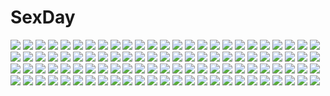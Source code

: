 # SexDay
![](https://konachan.com/image/dd9c3e153f820ab29369dc90504b444f/Konachan.com%20-%2026164%20animal%20bird%20blue%20mitsumi_misato%20panties%20penguin%20tagme%20underwear.jpeg)
![](https://konachan.com/image/eee37317fb7262d24c7f6259341d0776/Konachan.com%20-%20268521%20apron%20aqua_eyes%20bisonbison%20bow%20dress%20food%20garter_belt%20glasses%20headdress%20long_hair%20maid%20pink_hair%20ribbons%20stockings%20sword%20thighhighs%20twintails%20weapon.jpg)
![](https://konachan.com/image/52760be154f7110a1f1730312c463345/Konachan.com%20-%20143766%20alice_margatroid%20apron%20blonde_hair%20blue_eyes%20blush%20bow%20doll%20dress%20headband%20long_hair%20mage%20meracle%20night%20red_eyes%20shanghai_doll%20short_hair%20sky%20touhou.jpg)
![](https://konachan.com/image/dcb05b600dd810a4204f4a8a8de3aebd/Konachan.com%20-%2081207%20clouds%20hirasawa_yui%20k-on%21%20karata_hiroshi%20kotobuki_tsumugi%20microphone%20nakano_azusa%20tainaka_ritsu.jpg)
![](https://konachan.com/image/b8e74abf560d9b925c81168706cc3ad3/Konachan.com%20-%2050773%20akitake_seiichi%20akiyama_mio%20hirasawa_ui%20hirasawa_yui%20k-on%21%20nakano_azusa.jpg)
![](https://konachan.com/image/1f32fd7d54e6d0206cb66da35658c6ad/Konachan.com%20-%20225653%202girls%20anus%20aqua_eyes%20ass%20blonde_hair%20blush%20brown_hair%20censored%20long_hair%20mameshiba%20new_game%21%20nopan%20pussy%20shirt%20short_hair%20spread_legs%20yagami_kou%20yuri.jpg)
![](https://konachan.com/image/b90260351e1df441e9cccd3140e5c2ff/Konachan.com%20-%20145343%20animal_ears%20blush%20braids%20doggirl%20japanese_clothes%20jpeg_artifacts%20miko%20ntem%20original%20pink_eyes%20snow%20umbrella%20white_hair%20winter.jpg)
![](https://konachan.com/image/4caea0d79eb9a671f892237690dbcd36/Konachan.com%20-%20252443%20artoria_pendragon_%28all%29%20fate_grand_order%20fate_%28series%29%20saber%20tagme_%28artist%29.jpg)
![](https://konachan.com/image/3d2ef0e19daed17166a8c388b45df041/Konachan.com%20-%20134396%20bed%20breasts%20cleavage%20demon%20koakuma%20miki_purasu%20nude%20sleeping%20touhou%20wings.jpg)
![](https://konachan.com/image/2c919c73046980218e62046d9920fbdd/Konachan.com%20-%20221729%20bangqiao_yan%20car%20original%20school_uniform.jpg)
![](https://konachan.com/image/8f0e164e9f84fb450e03c615378395e1/Konachan.com%20-%2069154%20brown_hair%20candy%20cherry_blossoms%20clouds%20flowers%20japanese_clothes%20kariya_kyou%20kimono%20lollipop%20long_hair%20original%20petals%20purple_eyes%20sky.jpg)
![](https://konachan.com/image/e2e4fafc67dc2810badf57e981a45a55/Konachan.com%20-%20113492%20breasts%20cleavage%20gun%20long_hair%20original%20panties%20pink_hair%20risa_hibiki%20striped_panties%20underwear%20weapon.jpg)
![](https://konachan.com/image/5b5ef744b70c9ddffc8cac7203f59489/Konachan.com%20-%20258207%20bai_qi-qsr%20breasts%20chain%20choker%20cleavage%20elesis_%28elsword%29%20elsword%20fire%20gloves%20long_hair%20magic%20necklace%20red_eyes%20red_hair%20sword%20tattoo%20weapon.jpg)
![](https://konachan.com/image/d17695865995618a7c39c388590689ba/Konachan.com%20-%20244886%20bandage%20breasts%20cleavage%20danua%20granblue_fantasy%20horns%20necklace%20pointed_ears%20red_eyes%20walkalone.jpg)
![](https://konachan.com/image/e149a0b28577a10ad5f6a8e53f4d9f16/Konachan.com%20-%2026436%20blush%20glasses%20hitotsubashi_yurie%20kamichu%20saegusa_matsuri%20saegusa_miko%20school_uniform%20shijou_mitsue.jpeg)
![](https://konachan.com/image/b8a09f980e41973922069d8ca75d3b44/Konachan.com%20-%20274186%20all_male%20ban%20bikini_top%20bow%20censored%20choker%20cum%20genderswap%20male%20neko_musume%20nopan%20penis%20pointed_ears%20purple_hair%20short_hair%20white%20yellow_eyes.jpg)
![](https://konachan.com/image/52cff057ec5804959543c60369ba402b/Konachan.com%20-%20306264%20blush%20brown_hair%20couch%20cropped%20dangmyo%20guitar%20instrument%20original%20red_eyes%20school_uniform%20short_hair.jpg)
![](https://konachan.com/image/41ada6189c482a2faf7e43eecf38a2e4/Konachan.com%20-%2061802%20hatsune_miku%20tsunako%20vocaloid.jpg)
![](https://konachan.com/jpeg/432e53fa9b5c04edddf00603dbc26c64/Konachan.com%20-%20272427%20armor%20blush%20drink%20game_cg%20mirror_%28game%29%20purple_eyes%20purple_hair%20tagme_%28artist%29%20warrior_ketsuno_ana%20weapon%20wink.jpg)
![](https://konachan.com/jpeg/b24e5129f09850b03be79e7d44cfd998/Konachan.com%20-%20299208%20animal%20chinese_clothes%20dress%20flowers%20gray_hair%20horns%20long_hair%20magic%20sesgusi%20shining_nikki%20signed%20tagme_%28character%29%20tree%20water.jpg)
![](https://konachan.com/jpeg/fb14c7390288853eac6d7c344673b863/Konachan.com%20-%20264748%20blush%20bow%20demon%20flat_chest%20green_eyes%20green_hair%20horns%20ibuki_suika%20katana%20long_hair%20short_hair%20skirt%20sword%20touhou%20watermark%20weapon%20white_hair.jpg)
![](https://konachan.com/image/7952489891d4c99d42243ffd5255fed4/Konachan.com%20-%2065948%20blonde_hair%20headphones%20ipod%20orange%20sawamura_shirou%20scenic%20short_hair%20sky%20spiral%20sunset.jpg)
![](https://konachan.com/image/9e5103fb5dff8a1438d061287d986f57/Konachan.com%20-%20248390%20hatsune_miku%20long_hair%20tagme_%28artist%29%20twintails%20vocaloid.jpg)
![](https://konachan.com/image/a55318dcec7e2859ffecebf55e51a038/Konachan.com%20-%20150364%20crossover%20jpeg_artifacts%20kantoku%20mizutani_shizuku%20robotics%3Bnotes%20scan%20senomiya_akiho%20sword_art_online%20takanashi_rikka%20to_love_ru%20yuuki_asuna.jpg)
![](https://konachan.com/jpeg/4e415a7fa9e0c51935691b594091c83e/Konachan.com%20-%20262630%20anthropomorphism%20blonde_hair%20blue_eyes%20blush%20breasts%20close%20headband%20kantai_collection%20long_hair%20nipples%20ponytail%20topless%20toppiroki.jpg)
![](https://konachan.com/image/75091db64a5de63c6b4cc1a85e3852b7/Konachan.com%20-%20134754%20all_male%20hima_%28ab_gata%29%20kamui_gakupo%20male%20petals%20vocaloid.jpg)
![](https://konachan.com/image/144d530d8efbca8d3043da655d8db7eb/Konachan.com%20-%2049384%20animal_ears%20bikini%20blush%20glasses%20hecate%20natsumiya_yuzu%20shakugan_no_shana%20shana%20swimsuit%20tail.jpg)
![](https://konachan.com/jpeg/c4f351664274a7b7c3018acdf0db4ba6/Konachan.com%20-%20234074%20alice_margatroid%20brown_hair%20dress%20flowers%20headband%20mifuru%20petals%20short_hair%20touhou.jpg)
![](https://konachan.com/jpeg/b0dc2d7a5a4c94ed139d2b3167af5816/Konachan.com%20-%20229702%20akemi_homura%20akuma_homura%20ass%20black_hair%20bow%20cage%20elbow_gloves%20gloves%20headband%20long_hair%20meaomao%20red_eyes%20tattoo%20thighhighs%20wings.jpg)
![](https://konachan.com/jpeg/4c107b33a9d2ce614bcadd9d3b847d84/Konachan.com%20-%2066566%2011_eyes%20animal_ears%20bandaid%20blush%20catgirl%20hagiwara_onsen%20headband%20loli%20momono_shiori%20nipples%20nude%20thighhighs.jpg)
![](https://konachan.com/image/cf4fb5d3977dc626cb60e35da6ed6b6e/Konachan.com%20-%20274508%20anthropomorphism%20butterfly%20clouds%20grass%20japanese_clothes%20kimono%20long_hair%20magic%20purple_eyes%20purple_hair%20sky%20sunset%20water%20xiaoyin_li%20zhanjian_shaonu.jpg)
![](https://konachan.com/image/0e19fefc80081bb54d048143e2370d24/Konachan.com%20-%20266707%202girls%20akagi_%28kancolle%29%20anthropomorphism%20brown_hair%20close%20clouds%20japanese_clothes%20kaga_%28kancolle%29%20kantai_collection%20long_hair%20sky%20yellow_eyes.jpg)
![](https://konachan.com/image/40dde304e826a713e32e3ab510d453ff/Konachan.com%20-%2032505%20hito_nami%20sayonara_zetsubou_sensei.jpg)
![](https://konachan.com/jpeg/e0d5bc3eba0c3b638fac0de5b6b90645/Konachan.com%20-%20253705%20blush%20breasts%20brown_eyes%20brown_hair%20censored%20idolmaster%20long_hair%20mamamamama%20navel%20nipples%20penis%20pussy%20sex%20shirt_lift%20spread_legs%20twintails.jpg)
![](https://konachan.com/image/e0a6730df71b583499fe8186306974b4/Konachan.com%20-%2044074%20flandre_scarlet%20kamiya_tomoe%20swimsuit%20thighhighs%20touhou%20vampire.jpg)
![](https://konachan.com/jpeg/840501286f0a140f2f84f7c0f20d5043/Konachan.com%20-%20234455%20blue_hair%20bow%20dress%20junior27016%20pointed_ears%20red_eyes%20remilia_scarlet%20sketch%20thighhighs%20touhou%20vampire%20white%20wings%20wristwear.jpg)
![](https://konachan.com/jpeg/f486b6a91ab76ed8fc30ea1b014a02a8/Konachan.com%20-%20127542%20breasts%20cleavage%20long_hair%20miyano_hirotsugu%20oda_raika%20papa_no_iukoto_wo_kikinasai%21.jpg)
![](https://konachan.com/jpeg/753c963eed879728b8c7f7fc7d3506a7/Konachan.com%20-%20140027%20flowers%20kazami_yuuka%20monochrome%20short_hair%20sousou_%28sousouworks%29%20touhou.jpg)
![](https://konachan.com/image/c96e432261cee3db9c8a881ae5985514/Konachan.com%20-%20220171%20building%20clouds%20lordlessv2%20megurine_luka%20pink_hair%20silhouette%20sky%20sunset%20train%20vocaloid.jpg)
![](https://konachan.com/jpeg/b2a20e37d35dd68f57001d6f0d01cc38/Konachan.com%20-%20206488%20aqua_eyes%20aqua_hair%20close%20hatsune_miku%20long_hair%20twintails%20vocaloid%20wokada.jpg)
![](https://konachan.com/jpeg/b58ea3ce8d52d3b69a826f16865ea1b7/Konachan.com%20-%20242575%20bangosu%20tanya_degurechaff%20youjo_senki.jpg)
![](https://konachan.com/image/2797730947190a64cab6b8837c01c13b/Konachan.com%20-%2067454%20asakaze_risa%20blush%20chinese_clothes%20chinese_dress%20glasses%20hanabishi_miki%20harukaze_chiharu%20hayate_no_gotoku%20kasumi_aika%20segawa_izumi.jpg)
![](https://konachan.com/image/6ab4ea1537cdf0014239895ce263f228/Konachan.com%20-%20188608%20anthropomorphism%20cat_smile%20chibi%20kantai_collection%20rensouhou-chan%20shimakaze_%28kancolle%29%20tagme%20tagme_%28artist%29%20yukikaze_%28kancolle%29.jpg)
![](https://konachan.com/image/3bfb3f238b3cbc57f87261bd3f37de3a/Konachan.com%20-%20124930%20ass%20breasts%20chinese_clothes%20chinese_dress%20glasses%20k-on%21%20nipples%20panties%20ruschuto%20stockings%20underwear%20yamanaka_sawako.jpg)
![](https://konachan.com/image/4f697b543e1d6cbc729082a55a6b65c0/Konachan.com%20-%20246900%20aqua_eyes%20blonde_hair%20breasts%20cleavage%20kanola_u%20long_hair%20original%20petals%20thighhighs%20watermark%20white.jpg)
![](https://konachan.com/jpeg/dcd5111552268679f38d00b5a2881872/Konachan.com%20-%20121824%20bath%20breasts%20brown_hair%20game_cg%20haruka_natsuki%20nipples%20nude%20tae%20yurikago_kara_tenshi_made.jpg)
![](https://konachan.com/image/7f89d440558c4d8a977a26f06c60ef35/Konachan.com%20-%20183854%202girls%20breasts%20brown_hair%20cleavage%20game_cg%20kotorii_tsukumi%20panties%20school_uniform%20see_through%20skirt%20skirt_lift%20tagme_%28artist%29%20underwear%20water.jpg)
![](https://konachan.com/jpeg/2eba898f19e04aa6862ea6f170ed2167/Konachan.com%20-%2077662%20game_cg%20iro_ni_ide_ni_keri_waga_koi_wa%20ko%7Echa%20tenjo_kikyou%20windmill_%28company%29.jpg)
![](https://konachan.com/jpeg/ec602220f0b9b4713796683bbeaab121/Konachan.com%20-%20178406%20bikini%20blue_hair%20blush%20breasts%20choker%20cleavage%20glasses%20gloves%20group%20headband%20kenken%20long_hair%20navel%20ponytail%20swimsuit%20twintails%20white%20wristwear.jpg)
![](https://konachan.com/image/c8bcf041abe0afef816731fc2be51bdc/Konachan.com%20-%20277613%20aqua_eyes%20bai_yemeng%20gloves%20hoodie%20katana%20original%20short_hair%20signed%20sword%20tattoo%20tian_ling_qian_ye%20weapon.jpg)
![](https://konachan.com/jpeg/f459d7757187684e46c0c062a0326f1c/Konachan.com%20-%2059542%20kagamine_rin%20lucky_star%20parody%20vocaloid.jpg)
![](https://konachan.com/image/2a5ebc4e9792c13d4846ece3dcdda0ca/Konachan.com%20-%20180873%20aliasing%20animal_ears%20blue_eyes%20computer%20drink%20fan%20food%20glasses%20headphones%20instrument%20long_hair%20original%20pink_hair%20shirakaba%20skirt%20thighhighs.jpg)
![](https://konachan.com/image/e354fde436c95d666f79ef4b0055c283/Konachan.com%20-%2051926%20close%20k-on%21%20tainaka_ritsu.jpg)
![](https://konachan.com/jpeg/0a29e5148b2fdff15d89f4ff88b6b117/Konachan.com%20-%2040347%20guitar%20instrument%20maka_albarn%20soul_eater%20yellow.jpg)
![](https://konachan.com/image/3c2d538cf013af4e7a56780d10424068/Konachan.com%20-%2047170%20animal_ears%20brown_hair%20clouds%20horo%20long_hair%20ookami_to_koushinryou%20red_eyes%20sky%20tail%20wolfgirl.jpg)
![](https://konachan.com/jpeg/5059743a5a41555466420f83b37dfb4b/Konachan.com%20-%20258785%20breasts%20brown_hair%20cleavage%20dark_skin%20dress%20hat%20jotti%20long_hair%20nipples%20no_bra%20original%20pink_eyes%20ponytail%20see_through%20signed%20tan_lines%20thighhighs%20wet.jpg)
![](https://konachan.com/jpeg/0e52ea0d3cd90a1be437451fc49a30ef/Konachan.com%20-%20177210%20azumaya_ruruka%20blonde_hair%20blue_hair%20crying%20game_cg%20group%20hojo_tori%20hug%20long_hair%20minamihori_asuna%20pink_hair%20piriri%21%20purple_hair%20saionji_kei%20tears.jpg)
![](https://konachan.com/image/cd37fee6f7ab616240d745386f3a4fd0/Konachan.com%20-%20289674%202girls%20anthropomorphism%20azur_lane%20blonde_hair%20bubbles%20clouble%20hat%20long_hair%20thighhighs%20underwater%20uniform%20water%20white_hair%20zettai_ryouiki.jpg)
![](https://konachan.com/image/cc4156079341d7da2c0c6d0bb51ce163/Konachan.com%20-%20165602%20animal%20brown_eyes%20brown_hair%20chain%20cibo_%28killy%29%20dress%20fish%20horns%20ibuki_suika%20touhou.jpg)
![](https://konachan.com/jpeg/e405d50df0240caf405fccaadf3d36a1/Konachan.com%20-%20158030%20blonde_hair%20blue_eyes%20blush%20boku_wa_tomodachi_ga_sukunai%20breasts%20carnelian%20kashiwazaki_sena%20long_hair%20nipples%20no_bra%20tie.jpg)
![](https://konachan.com/jpeg/e69cb0b2150dc3f2bf01d18cd4d4241d/Konachan.com%20-%20237502%20aliasing%20black_hair%20blush%20bow%20bra%20gray_eyes%20matsunaga_kouyou%20navel%20original%20panties%20phone%20school_uniform%20short_hair%20underwear%20white.jpg)
![](https://konachan.com/image/16d9ce53cfacfc2db42991d33b385d8e/Konachan.com%20-%2050147%20chobits%20sumomo.jpg)
![](https://konachan.com/jpeg/cc766826f955fc939ad7a71121fcf9c5/Konachan.com%20-%20295068%202girls%20anus%20aqua_eyes%20ass%20ass_grab%20black_hair%20blue_hair%20breasts%20censored%20foxgirl%20long_hair%20nipples%20nodj%20panties%20pussy%20stockings%20underwear%20white.jpg)
![](https://konachan.com/image/c3e3d2dccd596ad8d31a5f1509734ef2/Konachan.com%20-%20210659%20breasts%20brown_hair%20cleavage%20halloween%20hat%20idolmaster%20idolmaster_cinderella_girls%20long_hair%20nitta_minami%20sheska_xue%20thighhighs%20witch_hat%20wristwear.jpg)
![](https://konachan.com/jpeg/93bdb44a0fb4981ff13c51530d943b16/Konachan.com%20-%20101512%20animal_ears%20ass%20clouds%20dog_days%20millhiore_f_biscotti%20mizutsuki%20pink_hair%20purple_eyes%20ricotta_elmar%20sky%20swimsuit%20tail%20water.jpg)
![](https://konachan.com/image/5580f189cac7485f498caa124e079fe6/Konachan.com%20-%2056236%20blonde_hair%20hat%20long_hair%20mikazuki_sara%20moriya_suwako%20ribbons%20thighhighs%20touhou.jpg)
![](https://konachan.com/jpeg/2128e5f78fcba2618c6a607157191a28/Konachan.com%20-%2019398%20mahou_sensei_negima%20miyazaki_nodoka%20negi_springfield%20vector.jpg)
![](https://konachan.com/jpeg/e21cd2774279bcfb8095e84b27950922/Konachan.com%20-%20298615%20demon%20fate_grand_order%20fate_%28series%29%20forest%20horns%20katana%20magic%20moon%20purple_eyes%20purple_hair%20rhasta%20school_uniform%20short_hair%20skirt%20sword%20tree%20weapon.jpg)
![](https://konachan.com/jpeg/2f24e951fbba32e2231adf058e61db99/Konachan.com%20-%20299382%20blush%20breasts%20emilia_%28re%3Azero%29%20gradient%20kyomu_%28kyomu_lwl%29%20long_hair%20petals%20purple_eyes%20purple_hair%20skirt%20thighhighs.jpg)
![](https://konachan.com/jpeg/bf147f335c7e555b2d178b8bd073a0d0/Konachan.com%20-%20290149%20ass%20barefoot%20bed%20green_eyes%20haruno_sakura%20naruto%20nopan%20pink_hair%20short_hair%20signed%20watermark%20xiumu_bianzhou.jpg)
![](https://konachan.com/image/1fd61d3504f3bdb9cdd652de1476f395/Konachan.com%20-%2091574%20brown_hair%20hat%20himekaidou_hatate%20long_hair%20phone%20purple_eyes%20side_b%20skirt%20thighhighs%20tie%20touhou%20twintails.jpg)
![](https://konachan.com/image/0fdc2690ff729efce81b0bea252f4c5e/Konachan.com%20-%20282853%20earth%20original%20planet%20watermark%20wyx2.jpg)
![](https://konachan.com/jpeg/c39bf2f6598d2fcc6d9f851852226d04/Konachan.com%20-%20168436%20ass%20bed%20blonde_hair%20blush%20breasts%20censored%20game_cg%20green_eyes%20long_hair%20navel%20nipples%20nude%20oosaki_shinya%20penis%20pussy%20sex%20spread_legs%20yasouji_ai.jpg)
![](https://konachan.com/image/d2996ca713969ce67cacb85c46a3db10/Konachan.com%20-%2030704%20tagme.jpg)
![](https://konachan.com/image/0ed8e60e9de26ed60ae7debb62791311/Konachan.com%20-%20160675%20hatsune_miku%20miku_append%20vocaloid%20yuzuki_kei.jpg)
![](https://konachan.com/image/511a1fc14d52edc706435902f67fcffc/Konachan.com%20-%2067326%20hatsune_miku%20twintails%20vocaloid%20white.jpg)
![](https://konachan.com/image/791e24d2ba58a82991f744e7f3d2105e/Konachan.com%20-%20247464%20ass%20black_hair%20breasts%20jabami_yumeko%20kakegurui%20long_hair%20ohnaka_ito%20panties%20pantyhose%20red_eyes%20school_uniform%20skirt%20underwear.jpg)
![](https://konachan.com/jpeg/d367d14196a6c7ffcc5efb5b1d38c1d5/Konachan.com%20-%20274621%202girls%20black_hair%20blonde_hair%20blue_eyes%20braids%20chibi%20headdress%20kneehighs%20leaves%20long_hair%20ponytail%20school_uniform%20signed%20sketch%20skirt%20tears%20white.jpg)
![](https://konachan.com/image/463a2e36d032fdd1c744943ff418370c/Konachan.com%20-%20244613%20black_hair%20blush%20breasts%20glasses%20kiss%20male%20miracle_hoshi%20original%20short_hair.jpg)
![](https://konachan.com/image/498d5600604facc6ed20f8b18b90cc69/Konachan.com%20-%2063750%20favorite%20game_cg%20hoshizora_no_memoria%20long_hair%20mare_s_ephemeral%20ribbons%20white_hair%20yellow_eyes.jpg)
![](https://konachan.com/image/53d15440bf8739c9599c635f83e78de0/Konachan.com%20-%2011589%20ikkitousen.jpg)
![](https://konachan.com/image/71035dcc743458e7ecea9766e5fcf920/Konachan.com%20-%2048663%20h2o_footprints_in_the_sand%20kagura_hinata%20kohinata_hayami%20kumon_maki%20otoha%20tabata_yui%20yakumo_hamaji%20%E2%88%9Aafter_and_another.jpg)
![](https://konachan.com/image/833f4a07d1779765a147a89059940ceb/Konachan.com%20-%20117401%20original%20tagme.jpg)
![](https://konachan.com/image/a5d2b3d1ea9b44bb24d8fb958dabefc2/Konachan.com%20-%20142670%202girls%20cirno%20daiyousei%20fairy%20jpeg_artifacts%20touhou.jpg)
![](https://konachan.com/jpeg/36386dbae4b4063dff72677312a9579c/Konachan.com%20-%20271881%207010%20autumn%20blush%20breasts%20brown_eyes%20cleavage%20food%20green_eyes%20group%20idolmaster%20long_hair%20necklace%20short_hair%20skirt%20twintails%20waifu2x%20wink%20wristwear.jpg)
![](https://konachan.com/image/fdbad3c9acdfb07263ab90854e0d64fe/Konachan.com%20-%2048432%20akiyama_mio%20k-on%21.jpg)
![](https://konachan.com/image/046118f6345b49600257148299c5da89/Konachan.com%20-%2077034%20blue_eyes%20flowers%20macross%20macross_frontier%20pink_hair%20sheryl_nome%20stars.jpg)
![](https://konachan.com/jpeg/750f8602e89ba140bbaed5ec657d8bad/Konachan.com%20-%20230626%20animal%20candy%20cat%20food%20hakuchizu_%28jedo%29%20nobody%20original%20signed%20waifu2x.jpg)
![](https://konachan.com/jpeg/040131dbebda9bf1a8f1dba55c51c634/Konachan.com%20-%20199086%20blue_hair%20blush%20bow%20game_cg%20giga%20kino_%28kino_konomi%29%20long_hair%20nakano_mei%20purple_eyes%20shirogane_x_spirits%21.jpg)
![](https://konachan.com/image/c2dffb8daec8b88df100284f607a18e3/Konachan.com%20-%2047521%20polychromatic%20rozen_maiden%20suigintou.jpg)
![](https://konachan.com/jpeg/f1c91a2bc7d6e68fd56a4c99d5ade4cf/Konachan.com%20-%20121169%20game_cg%20ikura_nagisa%20katase_aki%20mashiro_summer%20school_uniform%20white_hair%20yasaka_chihiru.jpg)
![](https://konachan.com/jpeg/ffd287013b2c1e8e8823066a9b117454/Konachan.com%20-%20265368%20bondage%20censored%20chain%20collar%20horns%20long_hair%20nude%20original%20penis%20pink_eyes%20pink_hair%20pubic_hair%20pussy%20pussy_juice%20sex%20tail%20wings%20wink%20zuizhong.jpg)
![](https://konachan.com/image/3c2911f3e42618a4f57fc4689cb6c39b/Konachan.com%20-%2013299%20azumanga_daioh%20kasuga_ayumu.jpg)
![](https://konachan.com/image/19ba63c47fc686bb8375cdf381e2f262/Konachan.com%20-%20110405%20akaba_chizuru%20sakurano_kurimu%20seitokai_no_ichizon%20shiina_mafuyu%20shiina_minatsu.jpg)
![](https://konachan.com/jpeg/aa684b8a4c3a6f07f750bc39c5b5aac8/Konachan.com%20-%20292437%20aika_%281019-akari%29%20aqua_eyes%20black_hair%20breasts%20gray_hair%20horns%20long_hair%20navel%20original%20panties%20topless%20underwear.jpg)
![](https://konachan.com/image/7841c0a9c7f009d6f1f6ab0edcd96f20/Konachan.com%20-%20104407%202girls%20black_hair%20blue_eyes%20blush%20brown_hair%20dress%20flowers%20long_hair%20moon%20night%20panties%20red_eyes%20rose%20scan%20sky%20stars%20thighhighs%20tinkle%20underwear.jpg)
![](https://konachan.com/jpeg/ea9e00bacc2aae963dd699f24543f36a/Konachan.com%20-%20259770%20annin_doufu%20idolmaster%20idolmaster_cinderella_girls%20idolmaster_cinderella_girls_starlight_stage%20kohinata_miho%20takamori_aiko.jpg)
![](https://konachan.com/image/650322406e34cf37a74a15eed5b56125/Konachan.com%20-%2092804%20animal%20animal_ears%20blonde_hair%20mouse%20mousegirl%20nazrin%20red_eyes%20shope%20tail%20touhou.jpg)
![](https://konachan.com/image/9cd781b43fa379f72add127c4f156711/Konachan.com%20-%2096546%20blonde_hair%20blush%20breasts%20charlotte_dunois%20cleavage%20close%20infinite_stratos%20long_hair%20necklace%20nude%20purple_eyes.jpg)
![](https://konachan.com/image/df099523a03a9bad728f26b2593ce3c6/Konachan.com%20-%20165044%202girls%20kurahashi_riko%20love_lab%20maki_natsuo%20school_uniform%20tagme_%28artist%29%20tie.jpg)
